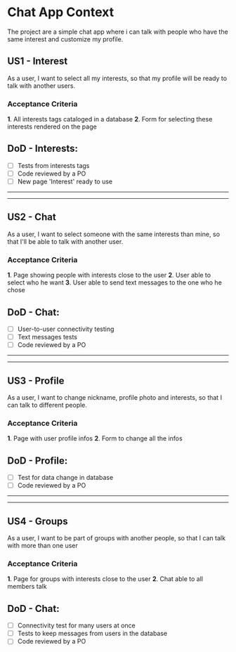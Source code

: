 # Chat App Context
The project are a simple chat app where i can talk with people who have the same interest and customize my profile.

## US1 - Interest
As a user, I want to select all my interests, so that my profile will be ready to talk with another users.

### Acceptance Criteria  
**1**. All interests tags cataloged in a database
**2**. Form for selecting these interests rendered on the page

## DoD - Interests:
-   [ ] Tests from interests tags
-   [ ] Code reviewed by a PO
-   [ ] New page 'Interest' ready to use

---
---
## US2 - Chat
As a user, I want to select someone with the same interests than mine, so that I'll be able to talk with another user.

### Acceptance Criteria  
**1**. Page showing people with interests close to the user
**2**.  User able to select who he want
**3**.  User able to send text messages to the one who he chose

## DoD - Chat:
-   [ ] User-to-user connectivity testing
-   [ ] Text messages tests
-   [ ] Code reviewed by a PO

---
---

## US3 - Profile
As a user, I want to change nickname, profile photo and interests, so that I can talk to different people.

### Acceptance Criteria  
**1**. Page with user profile infos
**2**. Form to change all the infos

## DoD - Profile:
-   [ ] Test for data change in database
-   [ ] Code reviewed by a PO

---
---

## US4 - Groups
As a user, I want to be part of groups with another people, so that I can talk with more than one user

### Acceptance Criteria  
**1**. Page for groups with interests close to the user
**2**. Chat able to all members talk

## DoD - Chat:
-   [ ] Connectivity test for many users at once 
-   [ ] Tests to keep messages from users in the database
-   [ ] Code reviewed by a PO
